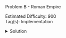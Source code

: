 <summary>Problem B - Roman Empire</summary>

Estimated Difficulty: 900  
Tag(s): Implementation

<details>
<summary>Solution</summary>
The main observation required is: Each digit of a number directly maps to a substring of the Roman numeral representation.

The mapping depends on both the digit’s value and its positional place (ones, tens, hundreds, thousands, etc.). For example:
- The digit 9 in hundreds place maps to "CM".
- The digit 6 in tens place maps to "LX".

To form the complete Roman numeral, we simply concatenate the Roman substrings for each digit from left to right, according to their position.

<details>
<summary>Code</summary>
Recursive

```
#include <bits/stdc++.h>
using namespace std;

#define fastio ios_base::sync_with_stdio(0); cin.tie(0)
using LL = long long;

string symbols[] = {"I", "V", "X", "L", "C", "D", "M", ""};

string getSymbol(int digit, int pos)
{
    string one = symbols[pos * 2], five = symbols[pos * 2 + 1];
    
    if(digit == 0) return "";
    if(digit == 9) return one + getSymbol(1, pos + 1);
    if(digit >= 5) return five + getSymbol(digit - 5, pos);
    if(digit == 4) return one + five;
    return one + getSymbol(digit - 1, pos);
}



void pre()
{
    fastio;

    
}

void solve(int tc)
{
    int n;
    cin >> n;

    cout << getSymbol(n / 1000, 3); n %= 1000;
    cout << getSymbol(n / 100, 2); n %= 100;
    cout << getSymbol(n / 10, 1); n %= 10;
    cout << getSymbol(n, 0);
}

int main()
{
    pre();

    int tc, tt = 1;
    cin >> tt;
    
    for(tc = 1; tc <= tt; tc++)
    {
        // cout << "Case " << tc << ": ";
        solve(tc);
        cout << '\n';
    }

    return 0;
}
```

Iterative

```
#include <bits/stdc++.h>
using namespace std;

#define fastio ios_base::sync_with_stdio(0); cin.tie(0)
using LL = long long;

string digit[4][10] = {
    {"", "I", "II", "III", "IV", "V", "VI", "VII", "VIII", "IX"},
    {"", "X", "XX", "XXX", "XL", "L", "LX", "LXX", "LXXX", "XC"},
    {"", "C", "CC", "CCC", "CD", "D", "DC", "DCC", "DCCC", "CM"},
    {"", "M", "MM", "MMM", "", "", "", "", "", ""}
};

int p10[4] = {1, 10, 100, 1000};



void pre()
{
    fastio;

    
}

void solve(int tc)
{
    int i, n, d;
    cin >> n;

    for(i = 3; i >= 0; i--)
    {
        d = (n / p10[i]) % 10;
        cout << digit[i][d];
    }
}

int main()
{
    pre();

    int tc, tt = 1;
    cin >> tt;
    
    for(tc = 1; tc <= tt; tc++)
    {
        // cout << "Case " << tc << ": ";
        solve(tc);
        cout << '\n';
    }

    return 0;
}
```

</details>
</details>